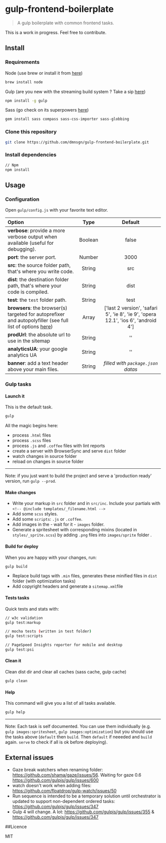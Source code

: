 gulp-frontend-boilerplate
=========================

> A gulp boilerplate with common frontend tasks.

This is a work in progress. Feel free to contribute.


## Install
### Requirements

Node (use brew or install it from [here](http://nodejs.org/download/))
```bash
brew install node
```
Gulp (are you new with the streaming build system ? Take a sip [here](https://github.com/gulpjs/gulp/blob/master/docs/getting-started.md#getting-started))
```bash
npm install -g gulp
```
Sass (go check on its superpowers [here](http://sass-lang.com/))
```bash
gem install sass compass sass-css-importer sass-globbing
```
### Clone this repository
```bash
git clone https://github.com/dmnsgn/gulp-frontend-boilerplate.git
```
### Install dependencies
```bash
// Npm
npm install
```
## Usage

### Configuration

Open `gulp/config.js` with your favorite text editor.

|Option|Type|Default
|:---------|:---------:|:----------:|
|**verbose**: provide a more verbose output when available (useful for debugging).|Boolean|false|
|**port**: the server port.|Number|3000|
|**src**: the source folder path, that's where you write code.|String|src|
|**dist**: the destination folder path, that's where your code is compiled.|String|dist|
|**test**: the `test` folder path.|String|test|
|**browsers**: the browser(s) targeted for autoprefixer and autopolyfiller (see full list of options [here](https://github.com/ai/autoprefixer#browsers))|Array|['last 2 version', 'safari 5', 'ie 8', 'ie 9', 'opera 12.1', 'ios 6', 'android 4']|
|**prodUrl**: the absolute url to use in the sitemap|String|''|
|**analyticsUA**: your google analytics UA|String|''|
|**banner**: add a text header above your main files.|String|*filled with `package.json` datas*|


### Gulp tasks

#### Launch it
This is the default task.
```bash
gulp
```
All the magic begins here:

* process `.html` files
* process `.scss` files
* process `.js` and `.coffee` files with lint reports
* create a server with BrowserSync and serve `dist` folder
* watch changes in source folder
* reload on changes in source folder

---
Note: if you just want to build the project and serve a 'production ready' version, run `gulp --prod`.


#### Make changes

 * Write your markup in `src` folder and in `src/inc`. Include your partials with `<!-- @include templates/_filename.html -->`
 * Add some `scss` styles.
 * Add some `scripts`: `.js` or `.coffee`.
 * Add images in the - wait for it - `images` folder.
 * Generate a spritesheet with corresponding mixins (located in `styles/_sprite.scss`) by adding `.png` files into `images/sprite` folder .

#### Build for deploy

When you are happy with your changes, run:
```bash
gulp build
```
* Replace build tags with `.min` files, generates these minified files in `dist` folder (with optimization tasks)
* Add copyright headers and generate a `sitemap.xml`file

#### Tests tasks

Quick tests and stats with:
```bash
// w3c validation
gulp test:markup

// mocha tests (written in test folder)
gulp test:scripts

// PageSpeed Insights reporter for mobile and desktop
gulp test:psi
```

#### Clean it

Clean dist dir and clear all caches (sass cache, gulp cache)
```bash
gulp clean
```
#### Help

This command will give you a list of all tasks available.
```bash
gulp help
```
---
Note: Each task is self documented. You can use them individually (e.g. `gulp images:spritesheet`, `gulp images:optimization`) but you should use the tasks above (`default` then `build`. Then `default` if neeeded and `build` again. `serve` to check if all is ok before deploying).


## External issues
* Gaze break watchers when renaming folder: https://github.com/shama/gaze/issues/56. Waiting for gaze 0.6 https://github.com/gulpjs/gulp/issues/600
* watch doesn't work when adding files: https://github.com/floatdrop/gulp-watch/issues/50
* Run sequence is intended to be a temporary solution until orchestrator is updated to support non-dependent ordered tasks: https://github.com/gulpjs/gulp/issues/347
* Gulp 4 will change. A lot: https://github.com/gulpjs/gulp/issues/355 & https://github.com/gulpjs/gulp/issues/347

##Licence

MIT
